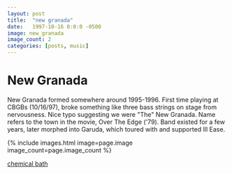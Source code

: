 ```yaml
---
layout: post
title:  "new granada"
date:   1997-10-16 0:0:0 -0500
image: new_granada
image_count: 2
categories: [posts, music]
---
```


# New Granada

New Granada formed somewhere around 1995-1996. First time playing at CBGBs (10/16/97), broke something like three bass strings on stage from nervousness. Nice typo suggesting we were "The" New Granada. Name refers to the town in the movie, Over The Edge ('79). Band existed for a few years, later morphed into Garuda, which toured with and supported Ill Ease.

{% include images.html image=page.image image_count=page.image_count %}

<a href="/assets/audio/granada/chemical_bath.mp3">chemical bath</a>
